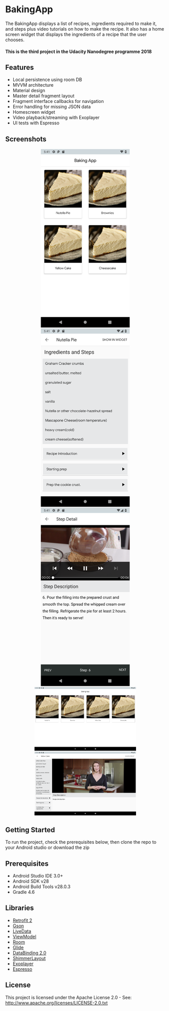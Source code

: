 # BakingApp
The BakingApp displays a list of recipes, ingredients required to make it, and steps plus video tutorials on how to make the recipe.
It also has a home screen widget that displays the ingredients of a recipe that the user chooses.

#### This is the third project in the Udacity Nanodegree programme 2018

## Features
* Local persistence using room DB
* MVVM architecture 
* Material design
* Master detail fragment layout
* Fragment interface callbacks for navigation
* Error handling for missing JSON data
* Homescreen widget
* Video playback/streaming with Exoplayer
* UI tests with Espresso

<h2 align="left">Screenshots</h2>
<h4 align="center">
<img src="screenshots/main.png" width=280>
<img src="screenshots/step.png" width=280>
<img src="screenshots/detail.png" width=280>
<img src="screenshots/tab_main.png"height=200>
<img src="screenshots/tab_detail.png" height=200>

## Getting Started
To run the project, check the prerequisites below, then clone the repo to your Android studio or download the zip

## Prerequisites
*   Android Studio IDE 3.0+
*   Android SDK v28
*   Android Build Tools v28.0.3
*   Gradle 4.6

## Libraries
*   [Retrofit 2](https://github.com/square/retrofit)
*   [Gson](https://github.com/google/gson)
*   [LiveData](https://developer.android.com/topic/libraries/architecture/livedata)
*   [ViewModel](https://developer.android.com/topic/libraries/architecture/viewmodel)
*   [Room](https://developer.android.com/topic/libraries/architecture/room)
*   [Glide](https://github.com/bumptech/glide)
*   [DataBinding 2.0](https://developer.android.com/topic/libraries/data-binding)
*   [ShimmerLayout](https://github.com/facebook/shimmer-android)
*   [Exoplayer](https://github.com/google/ExoPlayer)
*   [Espresso](https://developer.android.com/training/testing/espresso)

## License
This project is licensed under the Apache License 2.0 - See: http://www.apache.org/licenses/LICENSE-2.0.txt

